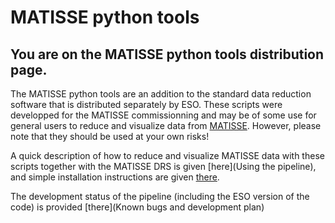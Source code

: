 # MATISSE python tools

## You are on the MATISSE python tools distribution page.

The MATISSE python tools are an addition to the standard data reduction software that is distributed separately by ESO. These scripts were developped for the MATISSE commissionning and may be of some use for general users to reduce and visualize data from [MATISSE](http://www.eso.org/sci/facilities/paranal/instruments/matisse.html). However, please note that they should be used at your own risks!

A quick description of how to reduce and visualize MATISSE data with these scripts together with the MATISSE DRS is given [here](Using the pipeline), and simple installation instructions are given [there](Installation).

The development status of the pipeline (including the ESO version of the code) is provided [there](Known bugs and development plan)
